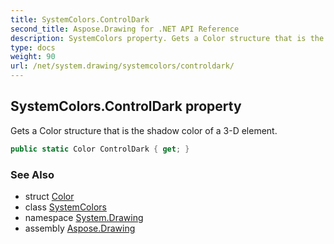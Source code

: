 ```yaml
---
title: SystemColors.ControlDark
second_title: Aspose.Drawing for .NET API Reference
description: SystemColors property. Gets a Color structure that is the shadow color of a 3D element
type: docs
weight: 90
url: /net/system.drawing/systemcolors/controldark/
---
```

## SystemColors.ControlDark property

Gets a Color structure that is the shadow color of a 3-D element.

```csharp
public static Color ControlDark { get; }
```

### See Also

* struct [Color](../../color/)
* class [SystemColors](../)
* namespace [System.Drawing](../../systemcolors/)
* assembly [Aspose.Drawing](../../../)


